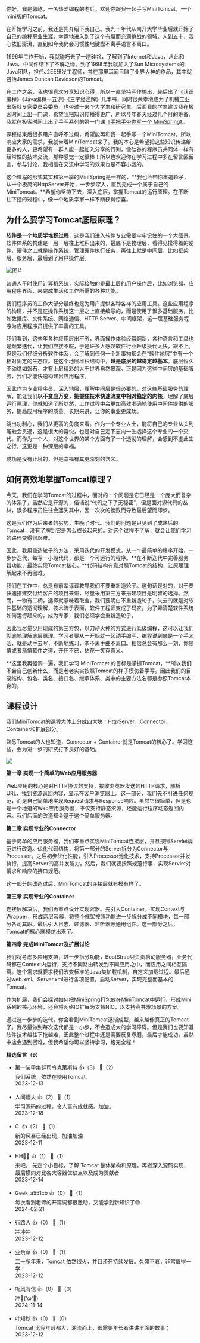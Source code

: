 你好，我是郭屹，一名热爱编程的老兵。欢迎你跟我一起手写MiniTomcat，一个mini版的Tomcat。

在开始学习之前，我还是先介绍下我自己。我九十年代从南开大学毕业后就开始了自己的编程职业生涯，幸运地进入到了这个有趣而充满挑战的领域。人到五十，我心依旧澎湃，直到如今我仍会习惯性地键盘不离手语言不离口。

1996年工作开始，我就碰巧去了一趟硅谷，了解到了Internet和Java，从此和Java、中间件结下了不解之缘。到了1998年我就加入了Sun Microsystems的Java团队，担任J2EE研发工程师，并在那里耳闻目睹了业界大神的作品，其中就包括James Duncan Davidson的Tomcat。

在工作之余，我也很喜欢分享知识心得，所以一直坚持写作输出，先后出了《认识编程》《Java编程十五讲》《三字经注解》几本书，同时很荣幸地成为了机械工业出版社专家委员会委员，也带过十来个大学生和研究生。后面我的学生建议我在极客时间上出一门课，希望我把知识传播得更广，所以今年春天经过几个月的筹备，我就在极客时间上出了手写系列的第一门课[《手把手带你写一个 MiniSpring》](https://time.geekbang.org/column/intro/100536701)。

课程结束后很多用户直呼不过瘾，希望能再和我一起手写一个MiniTomcat，所以响应大家的需求，我就带着MiniTomcat来了。我的本心是希望把这些知识传递给更多的人，更希望有一群人能一起加入分享的行列，像硅谷的程序员共同体一样有经常性的技术交流，那种感觉一定很棒！所以也欢迎你在学习过程中多在留言区留言，参与讨论，我相信在交流中学习的效果也是不容小觑的。

这个课程的形式其实和第一季的MiniSpring是一样的，**我也会带你重造轮子，从一个极简的HttpServer开始，一步步深入，直到完成一个属于自己的MiniTomcat。**希望你坚持下去，深入底层，掌握Tomcat的运行原理。在不断往下挖的过程中，像一个地质学家一样不断获得惊喜。

## 为什么要学习Tomcat底层原理？

**软件是一个地质学堆积过程**，这是我们进入软件专业需要牢牢记住的一个大图景。软件体系的构建是一层一层往上堆积出来的，最底下是物理层，看得见摸得着的硬件，硬件之上就是操作系统，管理硬件执行任务，再往上就是中间层，比如框架层、服务层，最后到了用户操作层。

![图片](https://static001.geekbang.org/resource/image/91/45/913be51fa7972eb2e9faf79d38338345.png?wh=1920x732)

普通人平时使用计算机系统，实际接触的是最上层的用户操作层，比如浏览器、应用程序界面，来完成生活和工作所需的各种功能。

我们程序员的工作大部分最终也是为用户提供各种各样的应用工具。这些应用程序的构建，并不是在操作系统这一层之上直接编写的，而是使用了很多基础服务，比如数据库、文件系统、网络通信、HTTP Server、中间框架，这一层基础服务程序为应用程序员提供了丰富的工具。

我们看到，这些年各种应用层出不穷，界面操作体验经常翻新，各种语言和工具也是频繁迭代，让我们应接不暇，于是许多人感叹软件行业升级换代太快，跟不上。但是我们仔细分析软件体系，会了解到任何一个新事物都会在“软件地层”中有一个相对固定的生态位。在这个地层堆积结构中，**越是底层的越稳定越基本**。底层恒久不动稳如磐石，才有上层精彩的大千世界自然景观。正是因为这些中间层的基础服务，我们才能快速构建出应用程序。

因此作为专业程序员，深入地层，理解中间层是很必要的。对这些基础服务的理解，能让我们**以不变应万变，把握住技术快速流变中相对稳定的内核**。理解了底层运行原理，你就知道了所以然，工作过程中会更加高效准确地使用中间件提供的服务，提高应用程序的质量。长期来讲，让你的事业更成功。

跳出功利心，我们从更高的角度来看。作为一个专业人士，能将自己的专业从头到尾融会贯通，这是很大的喜悦，也是对自己定下志向一生选择这个专业的一个交代。而作为一个人，对这个世界的某个方面有了一个透彻的理解，会感到不虚此生之行，这更是一种深层的幸福。

成功是没有止境的，但是幸福有其更深刻的含义。

## 如何高效地掌握Tomcat原理？

今天，我们在学习Tomcat的过程中，面对的一个问题是它已经是一个庞大而复杂的体系了，虽然它是开源的，俗话说“代码之下了无秘密”，但是面对源代码的丛林，很多程序员往往会迷失其中，因一次次的挫败而导致最后望而却步。

这是我们作为后来者的劣势，生晚了时代。我们的问题是只见到了成熟后的Tomcat，没有了解到它是怎么成长起来的。对这个过程不了解，就会让我们学习的路径变得很艰难。

因此，我用重造轮子的方法，采用迭代的开发模式，从一个最简单的程序开始，一步步迭代，每写一小段代码，都是一个可运行的程序。**在不断迭代中完善服务器功能，最终实现Tomcat核心。**代码结构有意对照Tomcat的结构，让原理理解起来不再困难。

我们在工作中，总是有前辈谆谆教导我们不要重新造轮子。这句话是对的，对于要快速搭建交付给客户的项目来讲，尽量采用第三方来搭建项目是明智的选择。然而，一物有二柄，选择就意味着取舍，我们要明白不重新造轮子，失去的就是对软件基础的透彻理解，技术流于表面，软件工程师变成了码农。为了弄清楚软件系统如何运行起来的，成为专家，我们必须学会重新造轮子。

因此我尽量少用现成的第三方包，以刀耕火种的方式进行低级编程，这可以让我们彻底地理解底层原理。学习者要从一开始就一起动手编写，编程说到底是一个手艺活，就是动手去写，不断地练习，拳不离手曲不离口。相信总会有那么一刻，你顿悟或者渐悟软件之道，开怀不已，拈花一笑存真义。

**这里我再强调一遍，我们学习 MiniTomcat 的目标是掌握Tomcat，**所以我们不会自己创新什么，而是老老实实按照Tomcat的样子模仿着手写。因此我们的目录结构、包名、类名、接口名、继承体系、类中的主要方法名都是参照Tomcat本身的。

## 课程设计

我们MiniTomcat的课程大体上分成四大块：HttpServer、Connector、Container和扩展部分。

熟悉Tomcat的人也知道，Connector + Container就是Tomcat的核心了。学习这些，会为进一步的研究打下良好的基础。

![](https://static001.geekbang.org/resource/image/aa/cd/aa29c570c704ef208c031ed6f116bdcd.jpg?wh=2872x2267)

**第一章 实现一个简单的Web应用服务器**

Web应用的核心是对HTTP协议的支持，接收浏览器发送的HTTP请求，解析URL，找到资源返回内容，显示在客户浏览器上。这一部分，我们先不引进任何规范，而是自己简单地实现Request请求与Response响应。虽然它很简单，但是也是一个地道的Web应用服务器，不仅支持静态资源，还能运行程序动态返回内容。我们后面的改造都会基于这个简单服务器。

**第二章 实现专业的Connector**

基于简单的应用服务器，我们来重点实现MiniTomcat连接层，并且按照Servlet规范进行改造。优化代码结构，将第一部分的Server拆分为Connector与Processor。之后初步优化性能，引入Processor池化技术，支持Processor并发执行，提高Server的高并发能力。然后，我们就要按照规范行事，实现Servlet对请求和响应的接口规范。

这一部分的改造过后，MiniTomcat的连接层就有模有样了。

**第三章 实现专业的Container**

连接层解决后，我们再重点设计实现容器。先引入Container，实现Context与Wrapper，形成两层容器，将整个框架按照功能进一步拆分成不同模块，每一部分各司其职。最后引入日志、过滤器、监听器等通用组件。这一部分之后，Tomcat的核心就模仿出来了。

**第四章 完成MiniTomcat及扩展讨论**

我们将考虑多应用支持，进一步拆分功能，BootStrap只负责启动服务器，业务代码都在Context内运行，支持不同路由转发到不同应用之中，而应用之间相互隔离。这个需求就要求我们改变标准的Java类加载机制，自定义加载过程。最后通过web.xml、Server.xml进行各项配置，启动Server，实现完整而基本的Tomcat。

作为扩展，我们会探讨如何把MiniSpring打包放在MiniTomcat中运行，形成Mini系列的核心环境，还会将网络IO扩展为支持NIO，以支持高并发场景的方案。

通过这一步步的迭代，你会看到MiniTomcat逐渐成型，越来越像真正的Tomcat了。我尽量做到每次迭代都是一小步，不会造成大的学习障碍。但是我们也要知道软件技术越往下挖越难，因此整个过程中还是需要反复琢磨，最后才能成功。虽然中途会遇到困难，但我希望你可以坚持学习，跑完全程！
<div><strong>精选留言（9）</strong></div><ul>
<li><span>第一装甲集群司令克莱斯特</span> 👍（3） 💬（2）<div>我们系统，依然在使用Tomcat.</div>2023-12-13</li><br/><li><span>人间烟火</span> 👍（2） 💬（1）<div>学习源码的过程，令人富有成就感。加油。</div>2023-12-18</li><br/><li><span>C.</span> 👍（2） 💬（1）<div>新的风暴已经出现，加油加油</div>2023-12-11</li><br/><li><span>HH🐷🐠</span> 👍（1） 💬（1）<div>来吧， 先定个小目标，了解 Tomcat 整体架构和原理，再者深入源码实现， 最后横向对比各大容器优缺点以及成为贡献者</div>2023-12-14</li><br/><li><span>Geek_a551cb</span> 👍（0） 💬（1）<div>每次看到老师的开篇词都很激动，又能学到新知识了😄</div>2024-02-21</li><br/><li><span>行路人</span> 👍（0） 💬（1）<div>冲冲冲</div>2023-12-12</li><br/><li><span>业余草</span> 👍（0） 💬（1）<div>二十多年来，Tomcat 依然很火，并且还在持续发展。久盛不衰，非常值得一学！</div>2023-12-12</li><br/><li><span>听风有信</span> 👍（0） 💬（0）<div>冲💪(&#39;ω&#39;💪)</div>2024-11-14</li><br/><li><span>叶知秋</span> 👍（0） 💬（0）<div>Tomcat 比我年龄都大，溯流而上，很需要年长者讲讲里面的故事；</div>2023-12-12</li><br/>
</ul>